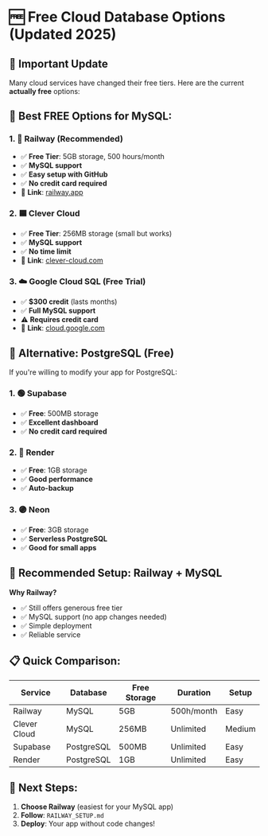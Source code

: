 # 🆓 Free Cloud Database Options (Updated 2025)

## 🚨 Important Update
Many cloud services have changed their free tiers. Here are the current **actually free** options:

## 🎯 Best FREE Options for MySQL:

### 1. 🚂 Railway (Recommended)
- ✅ **Free Tier**: 5GB storage, 500 hours/month
- ✅ **MySQL support**
- ✅ **Easy setup with GitHub**
- ✅ **No credit card required**
- 🔗 **Link**: [railway.app](https://railway.app)

### 2. 🟦 Clever Cloud
- ✅ **Free Tier**: 256MB storage (small but works)
- ✅ **MySQL support**
- ✅ **No time limit**
- 🔗 **Link**: [clever-cloud.com](https://clever-cloud.com)

### 3. ☁️ Google Cloud SQL (Free Trial)
- ✅ **$300 credit** (lasts months)
- ✅ **Full MySQL support**
- ⚠️ **Requires credit card**
- 🔗 **Link**: [cloud.google.com](https://cloud.google.com)

## 🎯 Alternative: PostgreSQL (Free)

If you're willing to modify your app for PostgreSQL:

### 1. 🟢 Supabase
- ✅ **Free**: 500MB storage
- ✅ **Excellent dashboard**
- ✅ **No credit card required**

### 2. 🔵 Render
- ✅ **Free**: 1GB storage
- ✅ **Good performance**
- ✅ **Auto-backup**

### 3. 🟣 Neon
- ✅ **Free**: 3GB storage
- ✅ **Serverless PostgreSQL**
- ✅ **Good for small apps**

## 🎯 Recommended Setup: Railway + MySQL

**Why Railway?**
- ✅ Still offers generous free tier
- ✅ MySQL support (no app changes needed)
- ✅ Simple deployment
- ✅ Reliable service

## 📋 Quick Comparison:

| Service | Database | Free Storage | Duration | Setup |
|---------|----------|--------------|----------|-------|
| Railway | MySQL | 5GB | 500h/month | Easy |
| Clever Cloud | MySQL | 256MB | Unlimited | Medium |
| Supabase | PostgreSQL | 500MB | Unlimited | Easy |
| Render | PostgreSQL | 1GB | Unlimited | Easy |

## 🚀 Next Steps:
1. **Choose Railway** (easiest for your MySQL app)
2. **Follow**: `RAILWAY_SETUP.md`
3. **Deploy**: Your app without code changes!